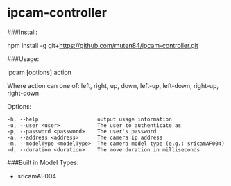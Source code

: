 # ipcam-controller

###Install:

npm install -g git+https://github.com/muten84/ipcam-controller.git

###Usage:

ipcam [options] action

  Where action can one of: left, right, up, down, left-up, left-down, right-up, right-down

  Options:

    -h, --help                   output usage information
    -u, --user <user>            The user to authenticate as
    -p, --password <password>    The user's password
    -a, --address <address>      The camera ip address
    -m, --modelType <modelType>  The camera model type (e.g.: sricamAF004)
    -d, --duration <duration>    The move duration in milliseconds

###Built in Model Types:
 - sricamAF004
